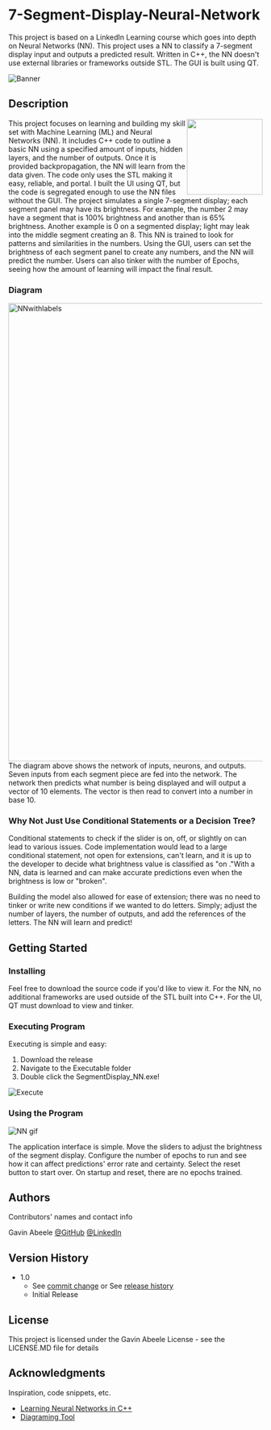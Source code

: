 # 7-Segment-Display-Neural-Network
This project is based on a LinkedIn Learning course which goes into depth on Neural Networks (NN). This project uses a NN to classify a 7-segment display input and outputs a predicted result. Written in C++, the NN doesn't use external libraries or frameworks outside STL. The GUI is built using QT.

![Banner](https://user-images.githubusercontent.com/59030389/178107541-488dc55c-128a-41c5-a55a-09c29b755e57.jpeg)

## Description
<p text-align="justify"><img src="https://user-images.githubusercontent.com/59030389/178108088-dea00ade-3577-46eb-a9ca-f2877b0d5179.png" width="150" align="right" />This project focuses on learning and building my skill set with Machine Learning (ML) and Neural Networks (NN). It includes C++ code to outline a basic NN using a specified amount of inputs, hidden layers, and the number of outputs. Once it is provided backpropagation, the NN will learn from the data given. The code only uses the STL making it easy, reliable, and portal. I built the UI using QT, but the code is segregated enough to use the NN files without the GUI. The project simulates a single 7-segment display; each segment panel may have its brightness. For example, the number 2 may have a segment that is 100% brightness and another than is 65% brightness. Another example is 0 on a segmented display; light may leak into the middle segment creating an 8. This NN is trained to look for patterns and similarities in the numbers. Using the GUI, users can set the brightness of each segment panel to create any numbers, and the NN will predict the number. Users can also tinker with the number of Epochs, seeing how the amount of learning will impact the final result.</p>

### Diagram
<img width="909" alt="NNwithlabels" src="https://user-images.githubusercontent.com/59030389/178115659-4f4ecc5e-937f-4387-9c94-cb7e0742c080.png">
The diagram above shows the network of inputs, neurons, and outputs. Seven inputs from each segment piece are fed into the network. The network then predicts what number is being displayed and will output a vector of 10 elements. The vector is then read to convert into a number in base 10. 

### Why Not Just Use Conditional Statements or a Decision Tree?
Conditional statements to check if the slider is on, off, or slightly on can lead to various issues. Code implementation would lead to a large conditional statement, not open for extensions, can't learn, and it is up to the developer to decide what brightness value is classified as "on ."With a NN, data is learned and can make accurate predictions even when the brightness is low or "broken". 

Building the model also allowed for ease of extension; there was no need to tinker or write new conditions if we wanted to do letters. Simply; adjust the number of layers, the number of outputs, and add the references of the letters. The NN will learn and predict!

## Getting Started
### Installing
Feel free to download the source code if you'd like to view it. For the NN, no additional frameworks are used outside of the STL built into C++. For the UI, QT must download to view and tinker. 

### Executing Program
Executing is simple and easy:
1. Download the release
2. Navigate to the Executable folder
3. Double click the SegmentDisplay_NN.exe!

![Execute](https://user-images.githubusercontent.com/59030389/178159266-214bfa3e-b7c0-4a78-bcaf-3a7b9f8e1ef3.gif)

### Using the Program
![NN gif](https://user-images.githubusercontent.com/59030389/178158415-37a08056-642f-4fdd-a50a-174dff3d90bf.gif)

The application interface is simple. Move the sliders to adjust the brightness of the segment display. Configure the number of epochs to run and see how it can affect predictions' error rate and certainty. Select the reset button to start over. On startup and reset, there are no epochs trained. 

## Authors
Contributors' names and contact info

Gavin Abeele
[@GitHub](https://github.com/Gabeele)
[@LinkedIn](https://www.linkedin.com/in/gavinabeele/)

## Version History
* 1.0
   * See [commit change]() or See [release history]()
    * Initial Release

## License
This project is licensed under the Gavin Abeele License - see the LICENSE.MD file for details

## Acknowledgments
Inspiration, code snippets, etc.
* [Learning Neural Networks in C++](https://www.linkedin.com/learning-login/share?account=2212217&forceAccount=false&redirect=https%3A%2F%2Fwww.linkedin.com%2Flearning%2Ftraining-neural-networks-in-c-plus-plus%3Ftrk%3Dshare_ent_url%26shareId%3Doik3vkn9Su2Jzx8ucTPu%252FQ%253D%253D)
* [Diagraming Tool](https://alexlenail.me/NN-SVG/index.html)

